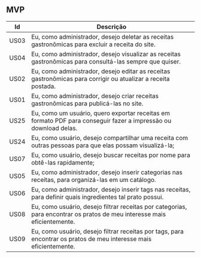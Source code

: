 ## MVP

| Id | Descrição |
| --- | --- |
| US03 | Eu, como administrador, desejo deletar as receitas gastronômicas para excluir a receita do site. |
| US04 | Eu, como administrador, desejo visualizar as receitas gastronômicas para consultá-las sempre que quiser. |
| US02 | Eu, como administrador, desejo editar as receitas gastronômicas para corrigir ou atualizar a receita postada. |
| US01 | Eu, como administrador, desejo criar receitas gastronômicas para publicá-las no site. |
| US25 | Eu, como um usuário, quero exportar receitas em formato PDF para conseguir fazer a impressão ou download delas. | 
| US24 | Eu, como usuário, desejo compartilhar uma receita com outras pessoas para que elas possam visualizá-la; |
| US07 | Eu, como usuário, desejo buscar receitas por nome para obtê-las rapidamente; |
| US05 | Eu, como administrador, desejo inserir categorias nas receitas, para organizá-las em um catálogo. |
| US06 | Eu, como administrador, desejo inserir tags nas receitas, para definir quais ingredientes tal prato possui. |
| US08 | Eu, como usuário, desejo filtrar receitas por categorias, para encontrar os pratos de meu interesse mais eficientemente. |
| US09 | Eu, como usuário, desejo filtrar receitas por tags, para encontrar os pratos de meu interesse mais eficientemente. |
